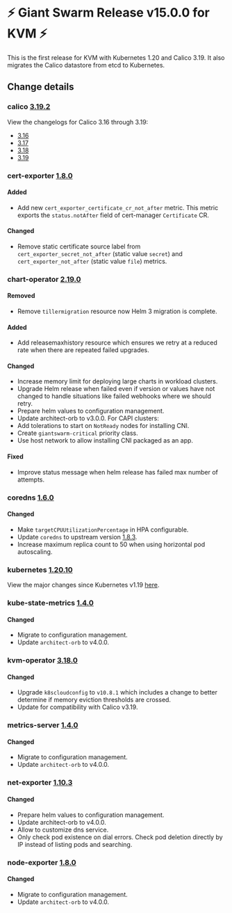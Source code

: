 # :zap: Giant Swarm Release v15.0.0 for KVM :zap:

This is the first release for KVM with Kubernetes 1.20 and Calico 3.19. It also migrates the Calico datastore from etcd to Kubernetes.

## Change details

### calico [3.19.2](https://github.com/projectcalico/calico/releases/tag/v3.19.2)

View the changelogs for Calico 3.16 through 3.19:
- [3.16](https://docs.projectcalico.org/archive/v3.16/release-notes/#v3160)
- [3.17](https://docs.projectcalico.org/archive/v3.17/release-notes/#v3170)
- [3.18](https://docs.projectcalico.org/archive/v3.18/release-notes/#v3180)
- [3.19](https://docs.projectcalico.org/archive/v3.19/release-notes/#v3190)


### cert-exporter [1.8.0](https://github.com/giantswarm/cert-exporter/releases/tag/v1.8.0)

#### Added

- Add new `cert_exporter_certificate_cr_not_after` metric. This metric exports the `status.notAfter` field of cert-manager `Certificate` CR.

#### Changed

- Remove static certificate source label from `cert_exporter_secret_not_after` (static value `secret`) and `cert_exporter_not_after` (static value `file`) metrics.


### chart-operator [2.19.0](https://github.com/giantswarm/chart-operator/releases/tag/v2.19.0)

#### Removed

- Remove `tillermigration` resource now Helm 3 migration is complete.

#### Added

- Add releasemaxhistory resource which ensures we retry at a reduced rate when
there are repeated failed upgrades.

#### Changed

- Increase memory limit for deploying large charts in workload clusters.
- Upgrade Helm release when failed even if version or values have not changed
to handle situations like failed webhooks where we should retry.
- Prepare helm values to configuration management.
- Update architect-orb to v3.0.0.
For CAPI clusters:
- Add tolerations to start on `NotReady` nodes for installing CNI.
- Create `giantswarm-critical` priority class.
- Use host network to allow installing CNI packaged as an app.

#### Fixed

- Improve status message when helm release has failed max number of attempts.


### coredns [1.6.0](https://github.com/giantswarm/coredns-app/releases/tag/v1.6.0)

#### Changed

- Make `targetCPUUtilizationPercentage` in HPA configurable.
- Update `coredns` to upstream version [1.8.3](https://coredns.io/2021/02/24/coredns-1.8.3-release/).
- Increase maximum replica count to 50 when using horizontal pod autoscaling.


### kubernetes [1.20.10](https://github.com/kubernetes/kubernetes/releases/tag/v1.20.10)

View the major changes since Kubernetes v1.19 [here](https://github.com/kubernetes/kubernetes/blob/master/CHANGELOG/CHANGELOG-1.20.md#changelog-since-v1190).


### kube-state-metrics [1.4.0](https://github.com/giantswarm/kube-state-metrics-app/releases/tag/v1.4.0)

#### Changed

- Migrate to configuration management.
- Update `architect-orb` to v4.0.0.


### kvm-operator [3.18.0](https://github.com/giantswarm/kvm-operator/releases/tag/v3.18.0)

#### Changed

- Upgrade `k8scloudconfig` to `v10.8.1` which includes a change to better determine if memory eviction thresholds are crossed.
- Update for compatibility with Calico v3.19.


### metrics-server [1.4.0](https://github.com/giantswarm/metrics-server-app/releases/tag/v1.4.0)

#### Changed

- Migrate to configuration management.
- Update `architect-orb` to v4.0.0.


### net-exporter [1.10.3](https://github.com/giantswarm/net-exporter/releases/tag/v1.10.3)

#### Changed

- Prepare helm values to configuration management.
- Update architect-orb to v4.0.0.
- Allow to customize dns service.
- Only check pod existence on dial errors. Check pod deletion directly by IP instead of listing pods and searching.

### node-exporter [1.8.0](https://github.com/giantswarm/node-exporter-app/releases/tag/v1.8.0)

#### Changed

- Migrate to configuration management.
- Update `architect-orb` to v4.0.0.
